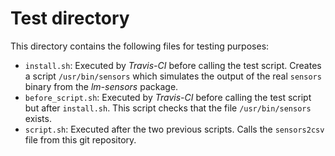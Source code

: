 # Test directory

This directory contains the following files for testing purposes:

* ``install.sh``: Executed by *Travis-CI* before calling the test script. Creates a script ``/usr/bin/sensors`` which simulates the output of the real ``sensors`` binary from the *lm-sensors* package.
* ``before_script.sh``: Executed by *Travis-CI* before calling the test script but after ``install.sh``. This script checks that the file ``/usr/bin/sensors`` exists.
* ``script.sh``: Executed after the two previous scripts. Calls the ``sensors2csv`` file from this git repository.
